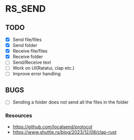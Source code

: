 # RS_SEND

## TODO
- [x] Send file/files
- [x] Send folder
- [x] Receive file/files
- [x] Receive folder
- [ ] Send/Receive text
- [ ] Work on UI(Ratatui, clap etc.)
- [ ] Improve error handling

## BUGS
- [ ] Sending a folder does not send all the files in the folder

### Resources
- https://github.com/localsend/protocol
- https://www.shuttle.rs/blog/2023/12/08/clap-rust
